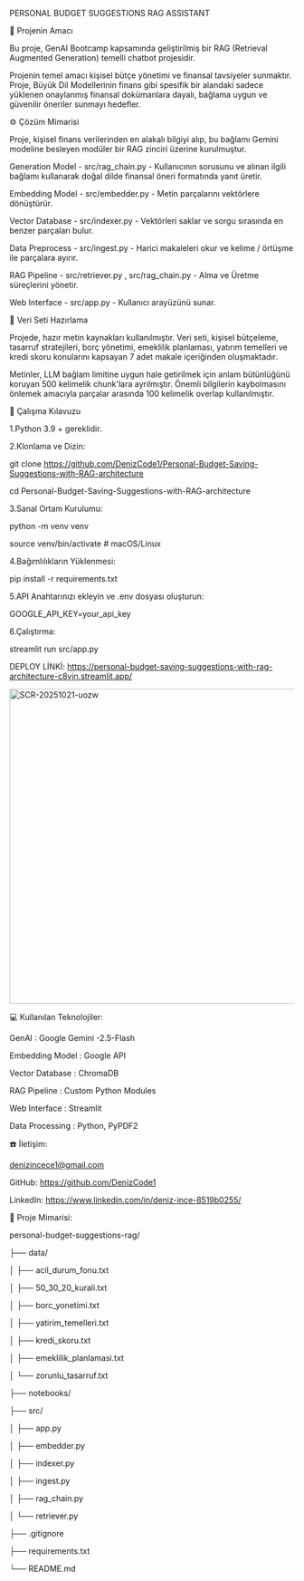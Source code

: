 PERSONAL BUDGET SUGGESTIONS RAG ASSISTANT

🎯 Projenin Amacı 

Bu proje, GenAI Bootcamp kapsamında geliştirilmiş bir RAG (Retrieval Augmented Generation) temelli chatbot projesidir.

Projenin temel amacı kişisel bütçe yönetimi ve finansal tavsiyeler sunmaktır. Proje, Büyük Dil Modellerinin finans gibi spesifik bir alandaki sadece yüklenen onaylanmış finansal dokümanlara dayalı, bağlama uygun ve güvenilir öneriler sunmayı  hedefler.


⚙️ Çözüm Mimarisi

Proje, kişisel finans verilerinden en alakalı bilgiyi alıp, bu bağlamı Gemini modeline besleyen modüler bir RAG zinciri üzerine kurulmuştur.

Generation Model - src/rag_chain.py - Kullanıcının sorusunu ve alınan ilgili bağlamı kullanarak doğal dilde finansal öneri formatında yanıt üretir.

Embedding Model - src/embedder.py - Metin parçalarını vektörlere dönüştürür.

Vector Database - src/indexer.py - Vektörleri saklar ve sorgu sırasında en benzer parçaları bulur.

Data Preprocess - src/ingest.py - Harici makaleleri okur ve kelime / örtüşme ile parçalara ayırır.

RAG Pipeline - src/retriever.py , src/rag_chain.py - Alma ve Üretme süreçlerini yönetir.

Web Interface - src/app.py - Kullanıcı arayüzünü sunar.


📑 Veri Seti Hazırlama

Projede, hazır metin kaynakları kullanılmıştır. Veri seti, kişisel bütçeleme, tasarruf stratejileri, borç yönetimi, emeklilik planlaması, yatırım temelleri ve kredi skoru konularını kapsayan 7 adet makale içeriğinden oluşmaktadır.

Metinler, LLM bağlam limitine uygun hale getirilmek için anlam bütünlüğünü koruyan 500 kelimelik chunk'lara ayrılmıştır.
Önemli bilgilerin kaybolmasını önlemek amacıyla parçalar arasında 100 kelimelik overlap kullanılmıştır.


🚀 Çalışma Kılavuzu

1.Python 3.9 + gereklidir.

2.Klonlama ve Dizin:

git clone https://github.com/DenizCode1/Personal-Budget-Saving-Suggestions-with-RAG-architecture

cd Personal-Budget-Saving-Suggestions-with-RAG-architecture


3.Sanal Ortam Kurulumu:

python -m venv venv

source venv/bin/activate  # macOS/Linux

4.Bağımlılıkların Yüklenmesi:

pip install -r requirements.txt

5.API Anahtarınızı ekleyin ve .env dosyası oluşturun:

GOOGLE_API_KEY=your_api_key

6.Çalıştırma:

streamlit run src/app.py


DEPLOY LİNKİ: https://personal-budget-saving-suggestions-with-rag-architecture-c8vjn.streamlit.app/


<img width="956" height="556" alt="SCR-20251021-uozw" src="https://github.com/user-attachments/assets/8ab6e1ca-23ed-4231-8f77-9bff5494a7ba" />


💻 Kullanılan Teknolojiler:

GenAI : Google Gemini -2.5-Flash

Embedding Model : Google API

Vector Database : ChromaDB

RAG Pipeline : Custom Python Modules

Web Interface : Streamlit

Data Processing : Python, PyPDF2


☎️ İletişim:

denizincece1@gmail.com

GitHub: https://github.com/DenizCode1

LinkedIn: https://www.linkedin.com/in/deniz-ince-8519b0255/


📐 Proje Mimarisi:

personal-budget-suggestions-rag/

├── data/

│   ├── acil_durum_fonu.txt

│   ├── 50_30_20_kurali.txt

│   ├── borc_yonetimi.txt

│   ├── yatirim_temelleri.txt

│   ├── kredi_skoru.txt

│   ├── emeklilik_planlamasi.txt

│   └── zorunlu_tasarruf.txt

├── notebooks/

├── src/

│   ├── app.py        

│   ├── embedder.py    

│   ├── indexer.py     

│   ├── ingest.py    

│   ├── rag_chain.py    

│   └── retriever.py     

├── .gitignore       

├── requirements.txt       

└── README.md             



